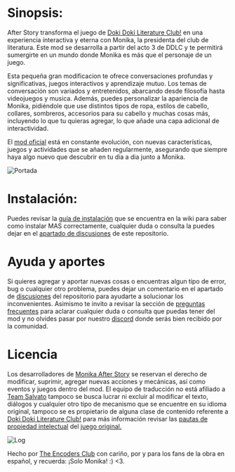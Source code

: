 # Sinopsis:
 After Story transforma el juego de [Doki Doki Literature Club!](https://www.ddlc.moe) en una experiencia interactiva y eterna con Monika, la presidenta del club de literatura. Este mod se desarrolla a partir del acto 3 de DDLC y te permitirá sumergirte en un mundo donde Monika es más que el personaje de un juego.
 
Esta pequeña gran modificacion te ofrece conversaciones profundas y significativas, juegos interactivos y aprendizaje mutuo. Los temas de conversación son variados y entretenidos, abarcando desde filosofía hasta videojuegos y musica. Además, puedes personalizar la apariencia de Monika, pidiéndole que use distintos tipos de ropa, estilos de cabello, collares, sombreros, accesorios para su cabello y muchas cosas más, incluyendo lo que tu quieras agregar, lo que añade una capa adicional de interactividad.

El [mod oficial](https://github.com/Monika-After-Story/MonikaModDev) está en constante evolución, con nuevas características, juegos y actividades que se añaden regularmente, asegurando que siempre haya algo nuevo que descubrir en tu dia a dia junto a Monika.

![Portada](https://github.com/Slytharbez/Monika-After-Story-ES/blob/main/Recursos/Readme/Portada.png)

# Instalación:
Puedes revisar la [guía de instalación](https://github.com/Slytharbez/Monika-After-Story-ES/wiki/Instalaci%C3%B3n-del-MAS) que se encuentra en la wiki para saber como instalar MAS correctamente, cualquier duda o consulta la puedes dejar en el [apartado de discusiones](https://github.com/Slytharbez/Monika-After-Story-ES/discussions) de este repositorio.

# Ayuda y aportes
Si quieres agregar y aportar nuevas cosas o encuentras algun tipo de error, bug o cualquier otro problema, puedes dejar un comentario en el apartado de [discusiones](https://github.com/Slytharbez/Monika-After-Story-ES/discussions) del repositorio para ayudarte a solucionar los inconvenientes. Asimismo te invito a revisar la sección de [preguntas frecuentes](https://github.com/Slytharbez/Monika-After-Story-ES/wiki/Preguntas-frecuentes) para aclarar cualquier duda o consulta que puedas tener del mod y no olvides pasar por nuestro [discord](https://discord.gg/vjEUK2CXjX) donde serás bien recibido por la comunidad.

# Licencia
Los desarrolladores de [Monika After Story](https://www.monikaafterstory.com/) se reservan el derecho de modificar, suprimir, agregar nuevas acciones y mecánicas, así como eventos y juegos dentro del mod.
El equipo de traducción no está afiliado a [Team Salvato](https://teamsalvato.com/) tampoco se busca lucrar ni excluir al modificar el texto, diálogos y cualquier otro tipo de mecanismo que se encuentre en su idioma original, tampoco se es propietario de alguna clase de contenido referente a [Doki Doki Literature Club!](https://www.ddlc.moe) para más información revisar las [pautas de propiedad intelectual](https://github.com/Monika-After-Story/MonikaModDev/wiki/License-and-Team-Salvato-Guidelines) del [juego original.](https://ddlc.moe/)  

![Log](https://github.com/Slytharbez/Monika-After-Story-ES/blob/main/Recursos/Readme/Log.png)

Hecho por [The Encoders Club](https://github.com/Slytharbez/Monika-After-Story-ES/graphs/contributors) con cariño, por y para los fans de la obra en español, y recuerda: ¡Solo Monika! :) <3.
